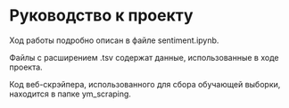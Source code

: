 # Руководство к проекту

Ход работы подробно описан в файле sentiment.ipynb.

Файлы с расширением .tsv содержат данные, использованные в ходе проекта.

Код веб-скрэйпера, использованного для сбора обучающей выборки, находится в папке ym_scraping.
